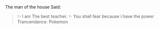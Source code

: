 The man of the house Said:

>:sparkles: I am The best teacher. :sparkles:
> You shall fear because i have the power
>Trancendance.
Pokemon